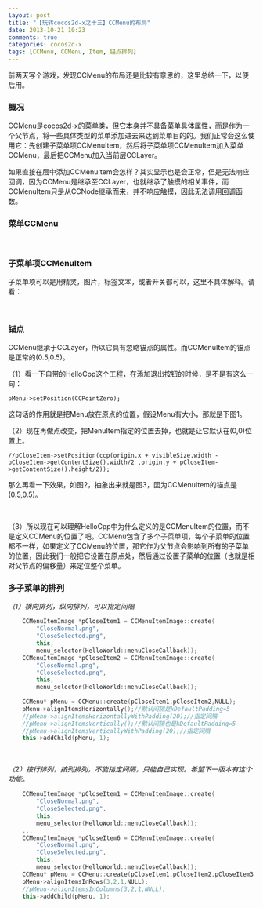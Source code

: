 ```yaml
---
layout: post
title: "【玩转cocos2d-x之十三】CCMenu的布局"
date: 2013-10-21 10:23
comments: true
categories: cocos2d-x
tags: [CCMenu, CCMenu, Item, 锚点排列]
---
```


前两天写个游戏，发现CCMenu的布局还是比较有意思的，这里总结一下，以便后用。

### 概况

CCMenu是cocos2d-x的菜单类，但它本身并不具备菜单具体属性，而是作为一个父节点，将一些具体类型的菜单添加进去来达到菜单目的的。我们正常会这么使用它：先创建子菜单项CCMenuItem，然后将子菜单项CCMenuItem加入菜单CCMenu，最后把CCMenu加入当前层CCLayer。

如果直接在层中添加CCMenuItem会怎样？其实显示也是会正常，但是无法响应回调，因为CCMenu是继承至CCLayer，也就继承了触摸的相关事件，而CCMenuItem只是从CCNode继承而来，并不响应触摸，因此无法调用回调函数。

<!-- more -->

### 菜单CCMenu

<div align="center"><img src="http://img.blog.csdn.net/20131016104259593?watermark/2/text/aHR0cDovL2Jsb2cuY3Nkbi5uZXQvamFja3lzdHVkaW8=/font/5a6L5L2T/fontsize/400/fill/I0JBQkFCMA==/dissolve/70/gravity/SouthEast" alt="" border="0" title="CCMenu" /><br></br></div>

### 子菜单项CCMenuItem

子菜单项可以是用精灵，图片，标签文本，或者开关都可以，这里不具体解释。请看：

<div align="center"><img src="http://img.blog.csdn.net/20131016091825390?watermark/2/text/aHR0cDovL2Jsb2cuY3Nkbi5uZXQvamFja3lzdHVkaW8=/font/5a6L5L2T/fontsize/400/fill/I0JBQkFCMA==/dissolve/70/gravity/SouthEast" alt="" border="0" title="CCMenuItem" /><br></br></div>

### 锚点

CCMenu继承于CCLayer，所以它具有忽略锚点的属性。而CCMenuItem的锚点是正常的(0.5,0.5)。

（1）看一下自带的HelloCpp这个工程，在添加退出按钮的时候，是不是有这么一句：

	pMenu->setPosition(CCPointZero);

这句话的作用就是把Menu放在原点的位置，假设Menu有大小，那就是下图1。

（2）现在再做点改变，把MenuItem指定的位置去掉，也就是让它默认在(0,0)位置上。

	//pCloseItem->setPosition(ccp(origin.x + visibleSize.width - pCloseItem->getContentSize().width/2 ,origin.y + pCloseItem->getContentSize().height/2));  

那么再看一下效果，如图2，抽象出来就是图3，因为CCMenuItem的锚点是(0.5,0.5)。

<div align="center"><img src="http://img.blog.csdn.net/20131016101236812?watermark/2/text/aHR0cDovL2Jsb2cuY3Nkbi5uZXQvamFja3lzdHVkaW8=/font/5a6L5L2T/fontsize/400/fill/I0JBQkFCMA==/dissolve/70/gravity/SouthEast" alt="" border="0" title="" /><br></br></div>
            
（3）所以现在可以理解HelloCpp中为什么定义的是CCMenuItem的位置，而不是定义CCMenu的位置了吧。CCMenu包含了多个子菜单项，每个子菜单的位置都不一样，如果定义了CCMenu的位置，那它作为父节点会影响到所有的子菜单的位置，因此我们一般把它设置在原点处，然后通过设置子菜单的位置（也就是相对父节点的偏移量）来定位整个菜单。

### 多子菜单的排列

*（1）横向排列，纵向排列，可以指定间隔*

``` cpp
	CCMenuItemImage *pCloseItem1 = CCMenuItemImage::create(  
    	"CloseNormal.png",  
    	"CloseSelected.png",  
    	this,  
    	menu_selector(HelloWorld::menuCloseCallback));  
	CCMenuItemImage *pCloseItem2 = CCMenuItemImage::create(  
    	"CloseNormal.png",  
    	"CloseSelected.png",  
    	this,  
    	menu_selector(HelloWorld::menuCloseCallback));  
  
    CCMenu* pMenu = CCMenu::create(pCloseItem1,pCloseItem2,NULL);  
    pMenu->alignItemsHorizontally();//默认间隔是kDefaultPadding=5  
    //pMenu->alignItemsHorizontallyWithPadding(20);//指定间隔  
    //pMenu->alignItemsVertically();//默认间隔也是kDefaultPadding=5  
    //pMenu->alignItemsVerticallyWithPadding(20);//指定间隔  
    this->addChild(pMenu, 1);  
```

<div align="center"><img src="http://img.blog.csdn.net/20131016102601734?watermark/2/text/aHR0cDovL2Jsb2cuY3Nkbi5uZXQvamFja3lzdHVkaW8=/font/5a6L5L2T/fontsize/400/fill/I0JBQkFCMA==/dissolve/70/gravity/SouthEast" alt="" border="0" title="" /><br></br></div>

*（2）按行排列，按列排列，不能指定间隔，只能自己实现。希望下一版本有这个功能。*

``` cpp
	CCMenuItemImage *pCloseItem1 = CCMenuItemImage::create(  
	    "CloseNormal.png",  
	    "CloseSelected.png",  
	    this,  
	    menu_selector(HelloWorld::menuCloseCallback));  
	...  
	CCMenuItemImage *pCloseItem6 = CCMenuItemImage::create(  
	    "CloseNormal.png",  
	    "CloseSelected.png",  
	    this,  
	    menu_selector(HelloWorld::menuCloseCallback));  
	CCMenu* pMenu = CCMenu::create(pCloseItem1,pCloseItem2,pCloseItem3,pCloseItem4,pCloseItem5,pCloseItem6,NULL);  
	pMenu->alignItemsInRows(3,2,1,NULL);  
	//pMenu->alignItemsInColumns(3,2,1,NULL);  
	this->addChild(pMenu, 1);  
```

<div align="center"><img src="http://img.blog.csdn.net/20131016103617078?watermark/2/text/aHR0cDovL2Jsb2cuY3Nkbi5uZXQvamFja3lzdHVkaW8=/font/5a6L5L2T/fontsize/400/fill/I0JBQkFCMA==/dissolve/70/gravity/SouthEast" alt="" border="0" title="" /><br></br></div>
